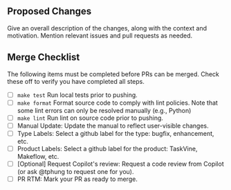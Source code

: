 ## Proposed Changes

Give an overall description of the changes, along with the context and motivation.
Mention relevant issues and pull requests as needed.

## Merge Checklist

The following items must be completed before PRs can be merged.
Check these off to verify you have completed all steps.

- [ ] `make test`                           Run local tests prior to pushing.
- [ ] `make format`                         Format source code to comply with lint policies. Note that some lint errors can only be resolved manually (e.g., Python)
- [ ] `make lint`                           Run lint on source code prior to pushing.
- [ ] Manual Update:                        Update the manual to reflect user-visible changes.
- [ ] Type Labels:                          Select a github label for the type: bugfix, enhancement, etc.
- [ ] Product Labels:                       Select a github label for the product: TaskVine, Makeflow, etc.
- [ ] [Optional] Request Copilot's review:  Request a code review from Copilot (or ask @tphung to request one for you).
- [ ] PR RTM:                               Mark your PR as ready to merge.
